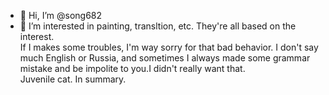 - 👋 Hi, I’m @song682
- 👀 I’m interested in painting, transltion, etc. They're all based on the interest.  
 If I makes some troubles, I'm way sorry for that bad behavior.
 I don't say much English or Russia, and sometimes I always made some grammar mistake and be impolite to you.I didn't really want that.  
 Juvenile cat. In summary. 

<!---
song682/song682 is a ✨ special ✨ repository because its `README.md` (this file) appears on your GitHub profile.
You can click the Preview link to take a look at your changes.
--->
